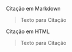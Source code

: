 <!-- Primeira digitação -->
Citação em Markdown
>  Texto para Citação

<!-- Segunda digitação -->

<p>Citação em HTML</p>
<blockquote>Texto para Citação</blockquote>